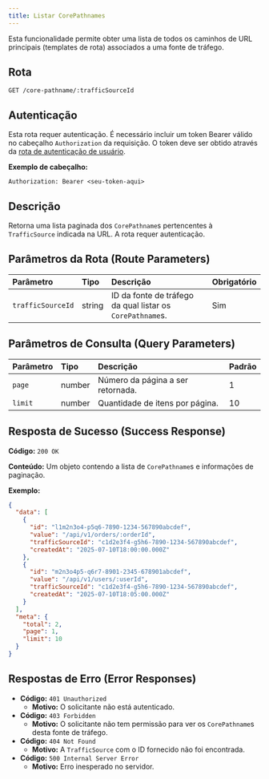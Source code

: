```yaml
---
title: Listar CorePathnames
---
```


Esta funcionalidade permite obter uma lista de todos os caminhos de URL principais (templates de rota) associados a uma fonte de tráfego.

## Rota

`GET /core-pathname/:trafficSourceId`

## Autenticação

Esta rota requer autenticação. É necessário incluir um token Bearer válido no cabeçalho `Authorization` da requisição. O token deve ser obtido através da [rota de autenticação de usuário](/user/authuser/).

**Exemplo de cabeçalho:**

```
Authorization: Bearer <seu-token-aqui>
```

## Descrição

Retorna uma lista paginada dos `CorePathname`s pertencentes à `TrafficSource` indicada na URL. A rota requer autenticação.

## Parâmetros da Rota (Route Parameters)

| Parâmetro         | Tipo   | Descrição                                                 | Obrigatório |
| :---------------- | :----- | :-------------------------------------------------------- | :---------- |
| `trafficSourceId` | string | ID da fonte de tráfego da qual listar os `CorePathname`s. | Sim         |

## Parâmetros de Consulta (Query Parameters)

| Parâmetro | Tipo   | Descrição                         | Padrão |
| :-------- | :----- | :-------------------------------- | :----- |
| `page`    | number | Número da página a ser retornada. | 1      |
| `limit`   | number | Quantidade de itens por página.   | 10     |

## Resposta de Sucesso (Success Response)

**Código:** `200 OK`

**Conteúdo:** Um objeto contendo a lista de `CorePathname`s e informações de paginação.

**Exemplo:**

```json
{
  "data": [
    {
      "id": "l1m2n3o4-p5q6-7890-1234-567890abcdef",
      "value": "/api/v1/orders/:orderId",
      "trafficSourceId": "c1d2e3f4-g5h6-7890-1234-567890abcdef",
      "createdAt": "2025-07-10T18:00:00.000Z"
    },
    {
      "id": "m2n3o4p5-q6r7-8901-2345-678901abcdef",
      "value": "/api/v1/users/:userId",
      "trafficSourceId": "c1d2e3f4-g5h6-7890-1234-567890abcdef",
      "createdAt": "2025-07-10T18:05:00.000Z"
    }
  ],
  "meta": {
    "total": 2,
    "page": 1,
    "limit": 10
  }
}
```

## Respostas de Erro (Error Responses)

- **Código:** `401 Unauthorized`
  - **Motivo:** O solicitante não está autenticado.
- **Código:** `403 Forbidden`
  - **Motivo:** O solicitante não tem permissão para ver os `CorePathname`s desta fonte de tráfego.
- **Código:** `404 Not Found`
  - **Motivo:** A `TrafficSource` com o ID fornecido não foi encontrada.
- **Código:** `500 Internal Server Error`
  - **Motivo:** Erro inesperado no servidor.
